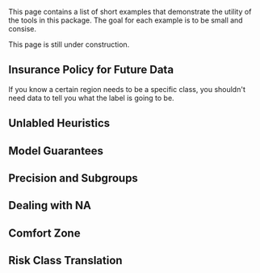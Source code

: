 This page contains a list of short examples that demonstrate the utility of
the tools in this package. The goal for each example is to be small and consise.

This page is still under construction.

## Insurance Policy for Future Data

If you know a certain region needs to be a specific class, you shouldn't
need data to tell you what the label is going to be.

## Unlabled Heuristics

## Model Guarantees

## Precision and Subgroups

## Dealing with NA

## Comfort Zone

## Risk Class Translation
